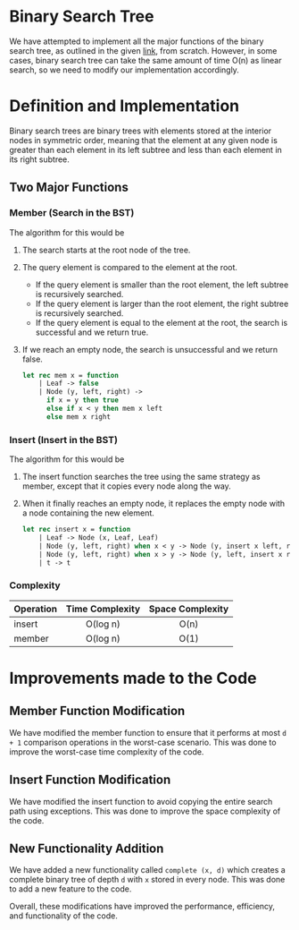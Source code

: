 # Binary Search Tree
We have attempted to implement all the major functions of the binary search tree, as outlined in the given [link](https://www.geeksforgeeks.org/binary-search-tree-set-1-search-and-insertion/), from scratch. However, in some cases, binary search tree can take the same amount of time O(n) as linear search, so we need to modify our implementation accordingly.

# Definition and Implementation
Binary search trees are binary trees with elements stored at the interior nodes in symmetric order, meaning that the element at any given node is greater than each element in its left subtree and less than each element in its right subtree.

## Two Major Functions

### Member (Search in the BST)
The algorithm for this would be 
1. The search starts at the root node of the tree.
2. The query element is compared to the element at the root.
    * If the query element is smaller than the root element, the left subtree is recursively searched.
    * If the query element is larger than the root element, the right subtree is recursively searched.
    * If the query element is equal to the element at the root, the search is successful and we return true.
3. If we reach an empty node, the search is unsuccessful and we return false.

    ```Ocaml
    let rec mem x = function
        | Leaf -> false
        | Node (y, left, right) ->
          if x = y then true
          else if x < y then mem x left
          else mem x right  
    ```

### Insert (Insert in the BST)
The algorithm for this would be 
1. The insert function searches the tree using the same strategy as member, except that it copies every node along the way.
2. When it finally reaches an empty node, it replaces the empty node with a node containing the new element.

    ```Ocaml
    let rec insert x = function
        | Leaf -> Node (x, Leaf, Leaf)
        | Node (y, left, right) when x < y -> Node (y, insert x left, right)
        | Node (y, left, right) when x > y -> Node (y, left, insert x right)
        | t -> t
    ```

### Complexity
| Operation        | Time Complexity           | Space Complexity|
| ------------- |:-------------:|:-------------:|
| insert    | O(log n) | O(n) |
| member      | O(log n)    | O(1) |

# Improvements made to the Code

## Member Function Modification
We have modified the member function to ensure that it performs at most `d + 1` comparison operations in the worst-case scenario. This was done to improve the worst-case time complexity of the code.

## Insert Function Modification
We have modified the insert function to avoid copying the entire search path using exceptions. This was done to improve the space complexity of the code.

## New Functionality Addition
We have added a new functionality called `complete (x, d)` which creates a complete binary tree of depth `d` with `x` stored in every node. This was done to add a new feature to the code.

Overall, these modifications have improved the performance, efficiency, and functionality of the code.



